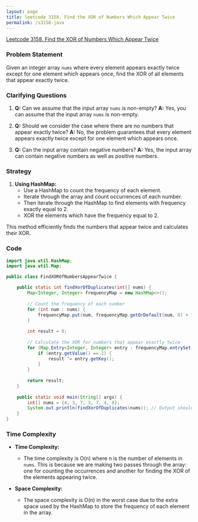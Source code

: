 ```yaml
---
layout: page
title: leetcode 3158. Find the XOR of Numbers Which Appear Twice
permalink: /s3158-java
---
```

[Leetcode 3158. Find the XOR of Numbers Which Appear Twice](https://algoadvance.github.io/algoadvance/l3158)
### Problem Statement

Given an integer array `nums` where every element appears exactly twice except for one element which appears once, find the XOR of all elements that appear exactly twice.

### Clarifying Questions

1. **Q:** Can we assume that the input array `nums` is non-empty?
   **A:** Yes, you can assume that the input array `nums` is non-empty.

2. **Q:** Should we consider the case where there are no numbers that appear exactly twice?
   **A:** No, the problem guarantees that every element appears exactly twice except for one element which appears once.

3. **Q:** Can the input array contain negative numbers?
   **A:** Yes, the input array can contain negative numbers as well as positive numbers.

### Strategy

1. **Using HashMap:**
   - Use a HashMap to count the frequency of each element.
   - Iterate through the array and count occurrences of each number.
   - Then iterate through the HashMap to find elements with frequency exactly equal to 2.
   - XOR the elements which have the frequency equal to 2.

This method efficiently finds the numbers that appear twice and calculates their XOR.

### Code

```java
import java.util.HashMap;
import java.util.Map;

public class FindXOROfNumbersAppearTwice {

    public static int findXorOfDuplicates(int[] nums) {
        Map<Integer, Integer> frequencyMap = new HashMap<>();
        
        // Count the frequency of each number
        for (int num : nums) {
            frequencyMap.put(num, frequencyMap.getOrDefault(num, 0) + 1);
        }
        
        int result = 0;
        
        // Calculate the XOR for numbers that appear exactly twice
        for (Map.Entry<Integer, Integer> entry : frequencyMap.entrySet()) {
            if (entry.getValue() == 2) {
                result ^= entry.getKey();
            }
        }
        
        return result;
    }
    
    public static void main(String[] args) {
        int[] nums = {4, 3, 7, 3, 7, 4, 8};
        System.out.println(findXorOfDuplicates(nums)); // Output should be 0 since 4 and 3 appear twice
    }
}
```

### Time Complexity

- **Time Complexity:**
  - The time complexity is O(n) where n is the number of elements in `nums`. This is because we are making two passes through the array: one for counting the occurrences and another for finding the XOR of the elements appearing twice.
  
- **Space Complexity:**
  - The space complexity is O(n) in the worst case due to the extra space used by the HashMap to store the frequency of each element in the array.